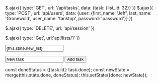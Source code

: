 $.ajax({
    type: 'GET',
    url: '/api/tasks',
    data: {task: {list_id: 32}}
})
$.ajax({
    type: 'POST',
    url: 'api/users',
    data: {user: {first_name: 'Jeff',
                  last_name: 'Gronewold',
                  user_name: 'tanktop',
                  password: 'password'}}
})

$.ajax({
  type: 'DELETE',
  url: 'api/session'
})




$.ajax({
  type: 'Get',
  url:'api/lists/1'
  })


   <form>
     <label value="Enter a new list name:">
       <input type="text"
               value={this.state.new_list}
               onChange={this.update("user_name")}
               className="list-input"
               />
     </label>
   </form>


   <form onSubmit={this.handleNewTask}>
     <input type="text"
             value="New task"
             onChange={this.update("title")}
     />
   <input type="submit" value="Add task" />

   </form>

   const doneStatus = {[task.id]: task.done};
   const newState = merge(this.state.done, doneStatus);
   this.setState({done: newState});
